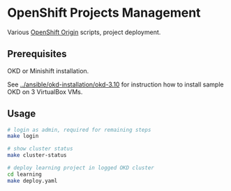 # OpenShift Projects Management

Various [OpenShift Origin](https://www.okd.io/) scripts, project deployment.

## Prerequisites

OKD or Minishift installation.

See [../ansible/okd-installation/okd-3.10](../ansible/okd-installation/okd-3.10) for instruction how to install sample OKD on 3 VirtualBox VMs.

## Usage

```bash
# login as admin, required for remaining steps
make login

# show cluster status
make cluster-status

# deploy learning project in logged OKD cluster
cd learning
make deploy.yaml
```
